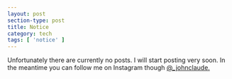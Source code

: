 ```yaml
---
layout: post
section-type: post
title: Notice
category: tech
tags: [ 'notice' ]
---
```


Unfortunately there are currently no posts. I will start posting very soon. In the meantime you can follow me on Instagram though <a href="https://www.instagram.com/_johnclaude">@_johnclaude.</a>